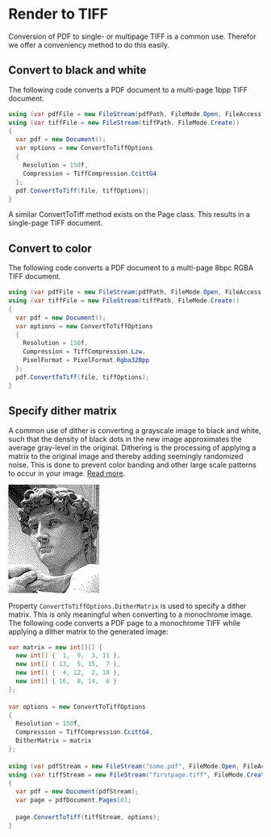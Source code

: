# Render to TIFF

Conversion of PDF to single- or multipage TIFF is a common use. Therefor we offer a conveniency method to do this easily.

## Convert to black and white

The following code converts a PDF document to a multi-page 1bpp TIFF document.

``` csharp
using (var pdfFile = new FileStream(pdfPath, FileMode.Open, FileAccess.Read))
using (var tiffFile = new FileStream(tiffPath, FileMode.Create))
{
  var pdf = new Document();
  var options = new ConvertToTiffOptions
  {
    Resolution = 150f,
    Compression = TiffCompression.CcittG4
  };
  pdf.ConvertToTiff(file, tiffOptions);
}
```

A similar ConvertToTiff method exists on the Page class. This results in a single-page TIFF document.

## Convert to color

The following code converts a PDF document to a multi-page 8bpc RGBA TIFF document.

``` csharp
using (var pdfFile = new FileStream(pdfPath, FileMode.Open, FileAccess.Read))
using (var tiffFile = new FileStream(tiffPath, FileMode.Create))
{
  var pdf = new Document();
  var options = new ConvertToTiffOptions
  {
    Resolution = 150f,
    Compression = TiffCompression.Lzw,
    PixelFormat = PixelFormat.Rgba32Bpp
  };
  pdf.ConvertToTiff(file, tiffOptions);
}
```

## Specify dither matrix

A common use of dither is converting a grayscale image to black and white, such that the density of black dots in the 
new image approximates the average gray-level in the original.
Dithering is the processing of applying a matrix to the original image and thereby adding seemingly randomized noise. 
This is done to prevent color banding and other large scale patterns to occur in your image. 
<a href="https://en.wikipedia.org/wiki/Dither">Read more</a>.

![Dither example](/guide/pdfrasterizer4/media/Michelangelo's_David_-_Floyd-Steinberg.png)

Property `ConvertToTiffOptions.DitherMatrix` is used to specify a dither matrix. 
This is only meaningful when converting to a monochrome image.
The following code converts a PDF page to a monochrome TIFF while applying a dither matrix to the generated image:

``` csharp
var matrix = new int[][] { 
  new int[] {  1,  9,  3, 11 },
  new int[] { 13,  5, 15,  7 },
  new int[] {  4, 12,  2, 10 },
  new int[] { 16,  8, 14,  6 } 
};

var options = new ConvertToTiffOptions
{
  Resolution = 150f,
  Compression = TiffCompression.CcittG4,
  DitherMatrix = matrix
};

using (var pdfStream = new FileStream("some.pdf", FileMode.Open, FileAccess.Read))
using (var tiffStream = new FileStream("firstpage.tiff", FileMode.Create))
{
  var pdf = new Document(pdfStream);
  var page = pdfDocument.Pages[0];

  page.ConvertToTiff(tiffStream, options);
}
```